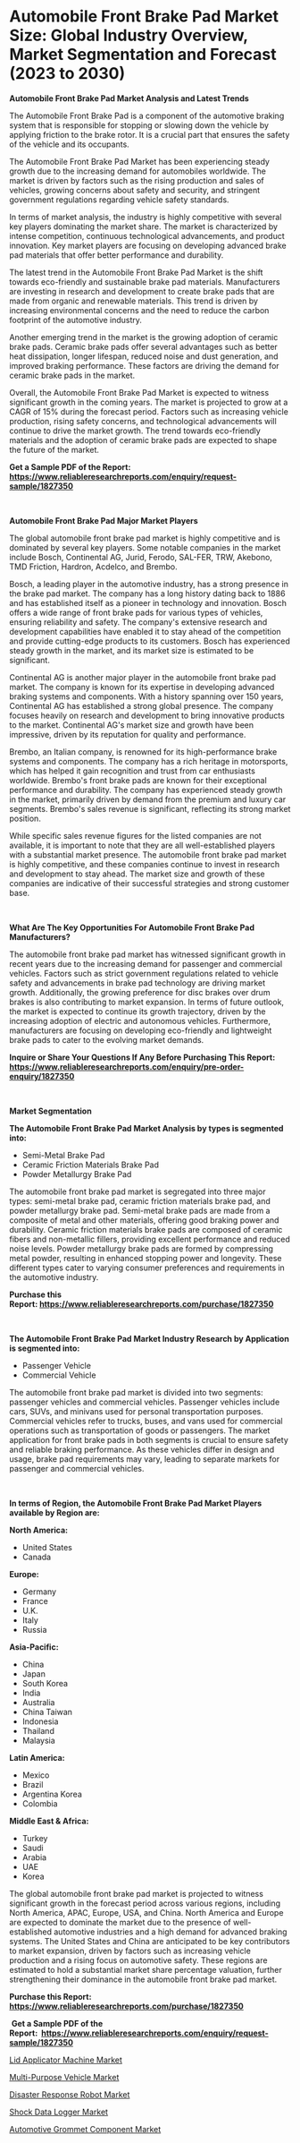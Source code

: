 <p><h1>Automobile Front Brake Pad Market Size: Global Industry Overview, Market Segmentation and Forecast (2023 to 2030)</h1></p><p><strong>Automobile Front Brake Pad Market Analysis and Latest Trends</strong></p>
<p><p>The Automobile Front Brake Pad is a component of the automotive braking system that is responsible for stopping or slowing down the vehicle by applying friction to the brake rotor. It is a crucial part that ensures the safety of the vehicle and its occupants.</p><p>The Automobile Front Brake Pad Market has been experiencing steady growth due to the increasing demand for automobiles worldwide. The market is driven by factors such as the rising production and sales of vehicles, growing concerns about safety and security, and stringent government regulations regarding vehicle safety standards.</p><p>In terms of market analysis, the industry is highly competitive with several key players dominating the market share. The market is characterized by intense competition, continuous technological advancements, and product innovation. Key market players are focusing on developing advanced brake pad materials that offer better performance and durability.</p><p>The latest trend in the Automobile Front Brake Pad Market is the shift towards eco-friendly and sustainable brake pad materials. Manufacturers are investing in research and development to create brake pads that are made from organic and renewable materials. This trend is driven by increasing environmental concerns and the need to reduce the carbon footprint of the automotive industry.</p><p>Another emerging trend in the market is the growing adoption of ceramic brake pads. Ceramic brake pads offer several advantages such as better heat dissipation, longer lifespan, reduced noise and dust generation, and improved braking performance. These factors are driving the demand for ceramic brake pads in the market.</p><p>Overall, the Automobile Front Brake Pad Market is expected to witness significant growth in the coming years. The market is projected to grow at a CAGR of 15% during the forecast period. Factors such as increasing vehicle production, rising safety concerns, and technological advancements will continue to drive the market growth. The trend towards eco-friendly materials and the adoption of ceramic brake pads are expected to shape the future of the market.</p></p>
<p><strong>Get a Sample PDF of the Report:&nbsp; <a href="https://www.reliableresearchreports.com/enquiry/request-sample/1827350">https://www.reliableresearchreports.com/enquiry/request-sample/1827350</a></strong></p>
<p>&nbsp;</p>
<p><strong>Automobile Front Brake Pad Major Market Players</strong></p>
<p><p>The global automobile front brake pad market is highly competitive and is dominated by several key players. Some notable companies in the market include Bosch, Continental AG, Jurid, Ferodo, SAL-FER, TRW, Akebono, TMD Friction, Hardron, Acdelco, and Brembo.</p><p>Bosch, a leading player in the automotive industry, has a strong presence in the brake pad market. The company has a long history dating back to 1886 and has established itself as a pioneer in technology and innovation. Bosch offers a wide range of front brake pads for various types of vehicles, ensuring reliability and safety. The company's extensive research and development capabilities have enabled it to stay ahead of the competition and provide cutting-edge products to its customers. Bosch has experienced steady growth in the market, and its market size is estimated to be significant.</p><p>Continental AG is another major player in the automobile front brake pad market. The company is known for its expertise in developing advanced braking systems and components. With a history spanning over 150 years, Continental AG has established a strong global presence. The company focuses heavily on research and development to bring innovative products to the market. Continental AG's market size and growth have been impressive, driven by its reputation for quality and performance.</p><p>Brembo, an Italian company, is renowned for its high-performance brake systems and components. The company has a rich heritage in motorsports, which has helped it gain recognition and trust from car enthusiasts worldwide. Brembo's front brake pads are known for their exceptional performance and durability. The company has experienced steady growth in the market, primarily driven by demand from the premium and luxury car segments. Brembo's sales revenue is significant, reflecting its strong market position.</p><p>While specific sales revenue figures for the listed companies are not available, it is important to note that they are all well-established players with a substantial market presence. The automobile front brake pad market is highly competitive, and these companies continue to invest in research and development to stay ahead. The market size and growth of these companies are indicative of their successful strategies and strong customer base.</p></p>
<p>&nbsp;</p>
<p><strong>What Are The Key Opportunities For Automobile Front Brake Pad Manufacturers?</strong></p>
<p><p>The automobile front brake pad market has witnessed significant growth in recent years due to the increasing demand for passenger and commercial vehicles. Factors such as strict government regulations related to vehicle safety and advancements in brake pad technology are driving market growth. Additionally, the growing preference for disc brakes over drum brakes is also contributing to market expansion. In terms of future outlook, the market is expected to continue its growth trajectory, driven by the increasing adoption of electric and autonomous vehicles. Furthermore, manufacturers are focusing on developing eco-friendly and lightweight brake pads to cater to the evolving market demands.</p></p>
<p><strong>Inquire or Share Your Questions If Any Before Purchasing This Report: <a href="https://www.reliableresearchreports.com/enquiry/pre-order-enquiry/1827350">https://www.reliableresearchreports.com/enquiry/pre-order-enquiry/1827350</a></strong></p>
<p>&nbsp;</p>
<p><strong>Market Segmentation</strong></p>
<p><strong>The Automobile Front Brake Pad Market Analysis by types is segmented into:</strong></p>
<p><ul><li>Semi-Metal Brake Pad</li><li>Ceramic Friction Materials Brake Pad</li><li>Powder Metallurgy Brake Pad</li></ul></p>
<p><p>The automobile front brake pad market is segregated into three major types: semi-metal brake pad, ceramic friction materials brake pad, and powder metallurgy brake pad. Semi-metal brake pads are made from a composite of metal and other materials, offering good braking power and durability. Ceramic friction materials brake pads are composed of ceramic fibers and non-metallic fillers, providing excellent performance and reduced noise levels. Powder metallurgy brake pads are formed by compressing metal powder, resulting in enhanced stopping power and longevity. These different types cater to varying consumer preferences and requirements in the automotive industry.</p></p>
<p><strong>Purchase this Report:&nbsp;<a href="https://www.reliableresearchreports.com/purchase/1827350">https://www.reliableresearchreports.com/purchase/1827350</a></strong></p>
<p>&nbsp;</p>
<p><strong>The Automobile Front Brake Pad Market Industry Research by Application is segmented into:</strong></p>
<p><ul><li>Passenger Vehicle</li><li>Commercial Vehicle</li></ul></p>
<p><p>The automobile front brake pad market is divided into two segments: passenger vehicles and commercial vehicles. Passenger vehicles include cars, SUVs, and minivans used for personal transportation purposes. Commercial vehicles refer to trucks, buses, and vans used for commercial operations such as transportation of goods or passengers. The market application for front brake pads in both segments is crucial to ensure safety and reliable braking performance. As these vehicles differ in design and usage, brake pad requirements may vary, leading to separate markets for passenger and commercial vehicles.</p></p>
<p>&nbsp;</p>
<p><strong>In terms of Region, the Automobile Front Brake Pad Market Players available by Region are:</strong></p>
<p>
    <p> <strong> North America: </strong>
        <ul>
            <li>United States</li>
            <li>Canada</li>
        </ul>
        </p> 
    <p> <strong> Europe: </strong>
        <ul>
            <li>Germany</li>
            <li>France</li>
            <li>U.K.</li>
            <li>Italy</li>
            <li>Russia</li>
        </ul>
        </p> 
    <p> <strong> Asia-Pacific: </strong>
        <ul>
            <li>China</li>
            <li>Japan</li>
            <li>South Korea</li>
            <li>India</li>
            <li>Australia</li>
            <li>China Taiwan</li>
            <li>Indonesia</li>
            <li>Thailand</li>
            <li>Malaysia</li>
        </ul>
        </p> 
    <p> <strong> Latin America: </strong>
        <ul>
            <li>Mexico</li>
            <li>Brazil</li>
            <li>Argentina Korea</li>
            <li>Colombia</li>
        </ul>
        </p> 
    <p> <strong> Middle East & Africa: </strong>
        <ul>
            <li>Turkey</li>
            <li>Saudi</li>
            <li>Arabia</li>
            <li>UAE</li>
            <li>Korea</li>
        </ul>
    </p>
    </p>
<p><p>The global automobile front brake pad market is projected to witness significant growth in the forecast period across various regions, including North America, APAC, Europe, USA, and China. North America and Europe are expected to dominate the market due to the presence of well-established automotive industries and a high demand for advanced braking systems. The United States and China are anticipated to be key contributors to market expansion, driven by factors such as increasing vehicle production and a rising focus on automotive safety. These regions are estimated to hold a substantial market share percentage valuation, further strengthening their dominance in the automobile front brake pad market.</p></p>
<p><strong>Purchase this Report: <a href="https://www.reliableresearchreports.com/purchase/1827350">https://www.reliableresearchreports.com/purchase/1827350</a></strong></p>
<p>&nbsp;<strong>Get a Sample PDF of the Report:&nbsp;&nbsp;<a href="https://www.reliableresearchreports.com/enquiry/request-sample/1827350">https://www.reliableresearchreports.com/enquiry/request-sample/1827350</a></strong></p>
<p><strong></strong></p>
<p><p><a href="https://www.linkedin.com/pulse/lid-applicator-machine-market-research-report-unlocks-3djke/">Lid Applicator Machine Market</a></p><p><a href="https://github.com/gdfhhhj/Market-Research-Report-List-1/blob/main/multi-purpose-vehicle-market.md">Multi-Purpose Vehicle Market</a></p><p><a href="https://medium.com/@jackytorphy/disaster-response-robot-market-competitive-analysis-market-trends-and-forecast-to-2030-921a89088a10">Disaster Response Robot Market</a></p><p><a href="https://www.linkedin.com/pulse/shock-data-logger-market-size-share-amp-trends-analysis-report-ootoe/">Shock Data Logger Market</a></p><p><a href="https://github.com/luckyshygirl/Market-Research-Report-List-1/blob/main/automotive-grommet-component-market.md">Automotive Grommet Component Market</a></p></p>